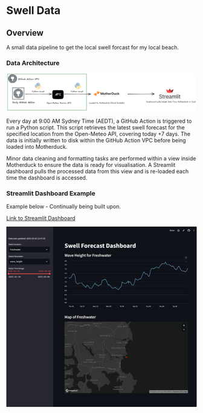 # Swell Data

## Overview

A small data pipeline to get the local swell forcast for my local beach.

### Data Architecture

![Architecture](./images/architecture.png)

Every day at 9:00 AM Sydney Time (AEDT), a GitHub Action is triggered to run a Python script. This script retrieves the latest swell forecast for the specified location from the Open-Meteo API, covering today +7 days. The data is initially written to disk within the GitHub Action VPC before being loaded into Motherduck.

Minor data cleaning and formatting tasks are performed within a view inside Motherduck to ensure the data is ready for visualisation. A Streamlit dashboard pulls the processed data from this view and is re-loaded each time the dashboard is accessed.

### Streamlit Dashboard Example

Example below - Continually being built upon.

[Link to Streamlit Dashboard](https://swelldata-g8c7djod5rqc6xfwqzkcex.streamlit.app/)

![Dashboard](./images/dashboard_screengrab.png)



